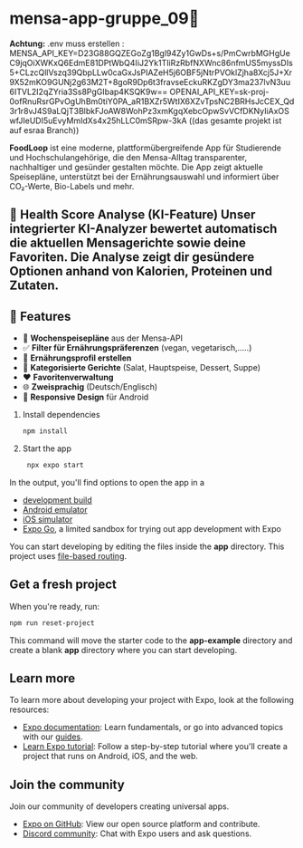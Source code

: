 # mensa-app-gruppe_09👋
**Achtung:**
.env muss erstellen :
MENSA_API_KEY=D23G88GQZEGoZg1Bgl94Zy1GwDs+s/PmCwrbMGHgUeC9jqOiXWKxQ6EdmE81DPtWbQ4IiJ2Yk1TIiRzRbfNXWnc86nfmUS5myssDIs5+CLzcQllVszq39QbpLLw0caGxJsPIAZeH5j6OBF5jNtrPVOklZjha8Xcj5J+Xr9X52mKO9GUNj2g63M2T+8goR9Dp6t3fravseEckuRKZgDY3ma237lvN3uu6ITVL2I2qZYria3Ss8PgGIbap4KSQK9w==
OPENAI_API_KEY=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
((das gesamte projekt ist auf esraa Branch))

**FoodLoop** ist eine moderne, plattformübergreifende App für Studierende und Hochschulangehörige, 
die den Mensa-Alltag transparenter, nachhaltiger und gesünder gestalten möchte.
Die App zeigt aktuelle Speisepläne, unterstützt bei der Ernährungsauswahl und informiert über CO₂-Werte, Bio-Labels und mehr.

🧠 Health Score Analyse (KI-Feature)
Unser integrierter KI-Analyzer bewertet automatisch die aktuellen Mensagerichte sowie deine Favoriten.
Die Analyse zeigt dir gesündere Optionen anhand von Kalorien, Proteinen und Zutaten.
---

## 🚀 Features

- 📆 **Wochenspeisepläne** aus der Mensa-API
- ✅ **Filter für Ernährungspräferenzen** (vegan, vegetarisch,.....)
- 🧠 **Ernährungsprofil erstellen**
- 🥗 **Kategorisierte Gerichte** (Salat, Hauptspeise, Dessert, Suppe)
- ❤️ **Favoritenverwaltung**
- 🌐 **Zweisprachig** (Deutsch/Englisch)
- 📱 **Responsive Design** für Android



1. Install dependencies
   ```bash
   npm install
   ```
2. Start the app
   ```bash
    npx expo start
   ```

In the output, you'll find options to open the app in a

- [development build](https://docs.expo.dev/develop/development-builds/introduction/)
- [Android emulator](https://docs.expo.dev/workflow/android-studio-emulator/)
- [iOS simulator](https://docs.expo.dev/workflow/ios-simulator/)
- [Expo Go](https://expo.dev/go), a limited sandbox for trying out app development with Expo

You can start developing by editing the files inside the **app** directory. This project uses [file-based routing](https://docs.expo.dev/router/introduction).
## Get a fresh project
When you're ready, run:
```bash
npm run reset-project
```
This command will move the starter code to the **app-example** directory and create a blank **app** directory where you can start developing.
## Learn more

To learn more about developing your project with Expo, look at the following resources:

- [Expo documentation](https://docs.expo.dev/): Learn fundamentals, or go into advanced topics with our [guides](https://docs.expo.dev/guides).
- [Learn Expo tutorial](https://docs.expo.dev/tutorial/introduction/): Follow a step-by-step tutorial where you'll create a project that runs on Android, iOS, and the web.

## Join the community
Join our community of developers creating universal apps.
- [Expo on GitHub](https://github.com/expo/expo): View our open source platform and contribute.
- [Discord community](https://chat.expo.dev): Chat with Expo users and ask questions.
